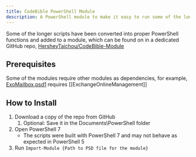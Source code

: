 ```yaml
---
title: CodeBible PowerShell Module
description: A PowerShell module to make it easy to run some of the longer or more complicated scripts.
---
```


Some of the longer scripts have been converted into proper PowerShell functions and added to a module, which can be found on in a dedicated GitHub repo, [HersheyTaichou/CodeBible-Module](https://github.com/HersheyTaichou/CodeBible-Module)

## Prerequisites

Some of the modules require other modules as dependencies, for example, [ExoMailbox.psd1](https://github.com/HersheyTaichou/CodeBible-Module/blob/main/ExoMailbox/Source/ExoMailbox.psd1) requires [[ExchangeOnlineManagement]]

## How to Install

1. Download a copy of the repo from GitHub
   1. Optional: Save it in the Documents\PowerShell folder
2. Open PowerShell 7
   - The scripts were built with PowerShell 7 and may not behave as expected in PowerShell 5
3. Run `Import-Module {Path to PSD file for the module}`
